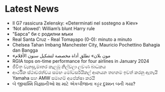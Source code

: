 # Latest News
-  Il G7 rassicura Zelensky: «Determinati nel sostegno a Kiev»
-  ‘Not allowed’: William’s blunt Harry rule
-  "Барса" би с родилни мъки
-  Real Santa Cruz - Real Tomayapo (0-0): minuto a minuto
-  Chelsea Tahan Imbang Manchester City, Mauricio Pochettino Bahagia dan Bangga
-  «مون بلان» تطلق أداة مخصصة لتشكيل سنون الأقلام
-  RGIA tops on-time performance for four airlines in January 2024
-  ජීවිත වැනසූ,මාතර කැලඹූ නිල්වලා ලවණ බාධකය
-  ආර්ථික ස්ථාවරත්වය සමඟ මෝටර්සයිකල් ආනයන තහනම ඉවත් කරනු ඇතැයි Yamaha සහ AMW සමාගම් අපේක්ෂා කරයි
-  બે જીવાશ્મિ વિજ્ઞાાનીઓ શા માટે એકબીજાના કટ્ટર દુશ્મન બની ગયા?

